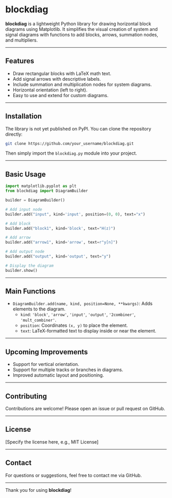 
# blockdiag

**blockdiag** is a lightweight Python library for drawing horizontal block diagrams using Matplotlib. It simplifies the visual creation of system and signal diagrams with functions to add blocks, arrows, summation nodes, and multipliers.

---

## Features

- Draw rectangular blocks with LaTeX math text.
- Add signal arrows with descriptive labels.
- Include summation and multiplication nodes for system diagrams.
- Horizontal orientation (left to right).
- Easy to use and extend for custom diagrams.

---

## Installation

The library is not yet published on PyPI. You can clone the repository directly:

```bash
git clone https://github.com/your_username/blockdiag.git
```

Then simply import the `blockdiag.py` module into your project.

---

## Basic Usage

```python
import matplotlib.pyplot as plt
from blockdiag import DiagramBuilder

builder = DiagramBuilder()

# Add input node
builder.add("input", kind='input', position=(0, 0), text="x")

# Add block
builder.add("block1", kind='block', text="H(z)")

# Add arrow
builder.add("arrow1", kind='arrow', text=r"y[n]")

# Add output node
builder.add("output", kind='output', text="y")

# Display the diagram
builder.show()
```

---

## Main Functions

- `DiagramBuilder.add(name, kind, position=None, **kwargs)`: Adds elements to the diagram.
  - `kind`: `'block'`, `'arrow'`, `'input'`, `'output'`, `'2combiner'`, `'mult_combiner'`.
  - `position`: Coordinates `(x, y)` to place the element.
  - `text`: LaTeX-formatted text to display inside or near the element.

---

## Upcoming Improvements

- Support for vertical orientation.
- Support for multiple tracks or branches in diagrams.
- Improved automatic layout and positioning.

---

## Contributing

Contributions are welcome! Please open an issue or pull request on GitHub.

---

## License

[Specify the license here, e.g., MIT License]

---

## Contact

For questions or suggestions, feel free to contact me via GitHub.

---

Thank you for using **blockdiag**!
